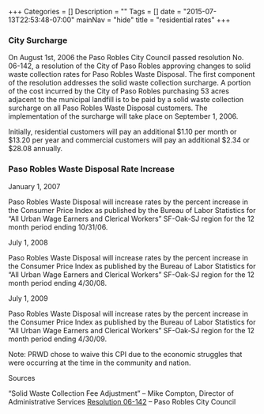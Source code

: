 +++
Categories = []
Description = ""
Tags = []
date = "2015-07-13T22:53:48-07:00"
mainNav = "hide"
title = "residential rates"
+++

### City Surcharge

On August 1st, 2006 the Paso Robles City Council passed resolution No. 06-142, a resolution of the City of Paso Robles approving changes to solid waste collection rates for Paso Robles Waste Disposal. The first component of the resolution addresses the solid waste collection surcharge. A portion of the cost incurred by the City of Paso Robles purchasing 53 acres adjacent to the municipal landfill is to be paid by a solid waste collection surcharge on all Paso Robles Waste Disposal customers. The implementation of the surcharge will take place on September 1, 2006.

Initially, residential customers will pay an additional $1.10 per month or $13.20 per year and commercial customers will pay an additional $2.34 or $28.08 annually.

### Paso Robles Waste Disposal Rate Increase

<p class="modal-date">January 1, 2007</p>
Paso Robles Waste Disposal will increase rates by the percent increase in the Consumer Price Index as published by the Bureau of Labor Statistics for “All Urban Wage Earners and Clerical Workers” SF-Oak-SJ region for the 12 month period ending 10/31/06.

<p class="modal-date">July 1, 2008</p>
Paso Robles Waste Disposal will increase rates by the percent increase in the Consumer Price Index as published by the Bureau of Labor Statistics for “All Urban Wage Earners and Clerical Workers” SF-Oak-SJ region for the 12 month period ending 4/30/08.

<p class="modal-date">July 1, 2009</p>
Paso Robles Waste Disposal will increase rates by the percent increase in the Consumer Price Index as published by the Bureau of Labor Statistics for “All Urban Wage Earners and Clerical Workers” SF-Oak-SJ region for the 12 month period ending 4/30/09.

Note: PRWD chose to waive this CPI due to the economic struggles that were occurring at the time in the community and nation.

Sources

“Solid Waste Collection Fee Adjustment” – Mike Compton, Director of Administrative Services
[Resolution 06-142](http://www.prwaste.com/pdfs/RES_2006-142.pdf) – Paso Robles City Council
  
